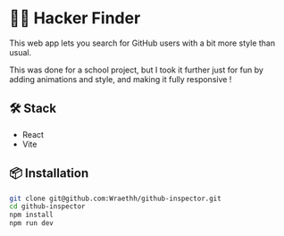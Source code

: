 # 🧑‍💻 Hacker Finder

This web app lets you search for GitHub users with a bit more style than usual.

This was done for a school project, but I took it further just for fun by adding animations and style, and making it fully responsive !

## 🛠️ Stack
- React
- Vite

## 📦 Installation
```bash
git clone git@github.com:Wraethh/github-inspector.git
cd github-inspector
npm install
npm run dev
